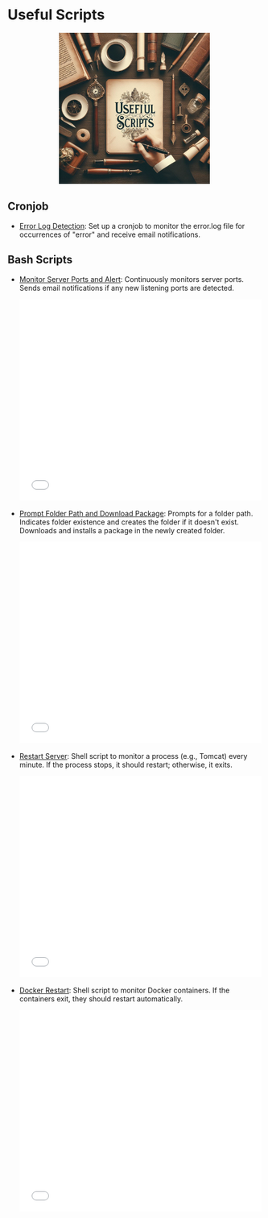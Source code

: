 # Useful Scripts
<p align="center">
  <img src="cover.jpeg" width="300" alt="Useful Scripts">  
</p>

## Cronjob

- [Error Log Detection](bash-script/error-log-monitoring.md): Set up a cronjob to monitor the error.log file for occurrences of "error" and receive email notifications.

## Bash Scripts

- [Monitor Server Ports and Alert](bash-script/monitor-server-ports-and-notify.sh): Continuously monitors server ports. Sends email notifications if any new listening ports are detected.
  <iframe src="bash-script/monitor-server-ports-and-notify.sh" frameborder="0" width="100%" height="400"></iframe>

- [Prompt Folder Path and Download Package](bash-script/prompt-folder-path-and-download-package.sh): Prompts for a folder path. Indicates folder existence and creates the folder if it doesn't exist. Downloads and installs a package in the newly created folder.
   <iframe src="bash-script/prompt-folder-path-and-download-package.sh" frameborder="0" width="100%" height="400"></iframe>

- [Restart Server](bash-script/restart-server.sh): Shell script to monitor a process (e.g., Tomcat) every minute. If the process stops, it should restart; otherwise, it exits.
   <iframe src="bash-script/restart-server.sh" frameborder="0" width="100%" height="400"></iframe>
  

- [Docker Restart](bash-script/docker-container-restart.sh): Shell script to monitor Docker containers. If the containers exit, they should restart automatically.
   <iframe src="bash-script/docker-container-restart.sh" frameborder="0" width="100%" height="400"></iframe>
  
